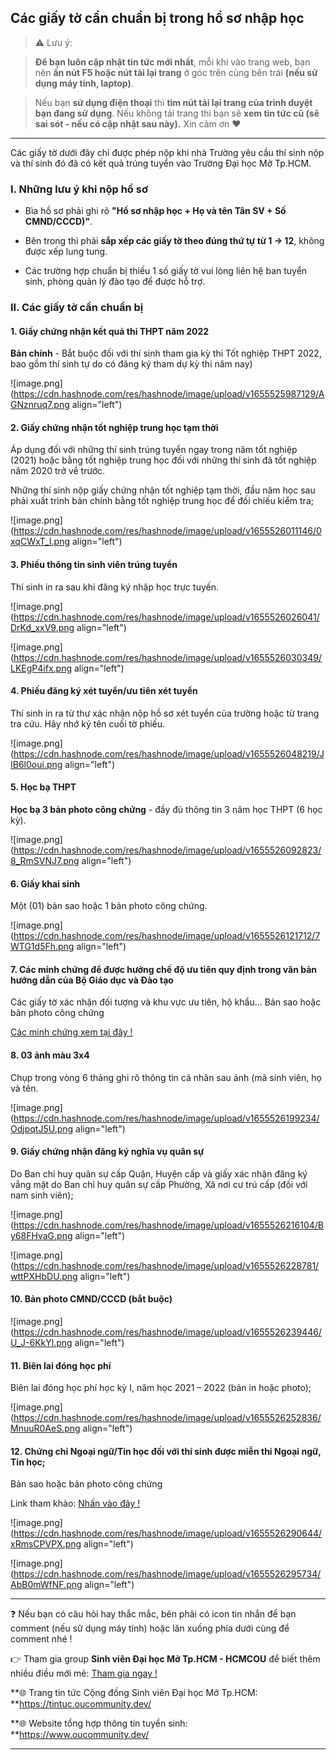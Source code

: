 ## Các giấy tờ cần chuẩn bị trong hồ sơ nhập học

> ⚠ Lưu ý: 

>**Để bạn luôn cập nhật tin tức mới nhất**, mỗi khi vào trang web, bạn nên **ấn nút F5 hoặc nút tải lại trang** ở góc trên cùng bên trái **(nếu sử dụng máy tính, laptop)**. 

>Nếu bạn **sử dụng điện thoại** thì **tìm nút tải lại trang của trình duyệt bạn đang sử dụng**. Nếu không tải trang thì bạn sẽ **xem tin tức cũ (sẽ sai sót - nếu có cập nhật sau này).** Xin cảm ơn ❤

---

Các giấy tờ dưới đây chỉ được phép nộp khi nhà Trường yêu cầu thí sinh nộp và thí sinh đó đã có kết quả trúng tuyển vào Trường Đại học Mở Tp.HCM.

### I. Những lưu ý khi nộp hồ sơ

- Bìa hồ sơ phải ghi rõ **"Hồ sơ nhập học + Họ và tên Tân SV + Số CMND/CCCD)"**.

- Bên trong thì phải **sắp xếp các giấy tờ theo đúng thứ tự từ 1 -> 12**, không được xếp lung tung.

- Các trường hợp chuẩn bị thiếu 1 số giấy tờ vui lòng liên hệ ban tuyển sinh, phòng quản lý đào tạo để được hỗ trợ.

### II. Các giấy tờ cần chuẩn bị

#### 1. Giấy chứng nhận kết quả thi THPT năm 2022 

**Bản chính** - Bắt buộc đối với thí sinh tham gia kỳ thi Tốt nghiệp THPT 2022, bao gồm thí sinh tự do có đăng ký tham dự kỳ thi năm nay)

![image.png](https://cdn.hashnode.com/res/hashnode/image/upload/v1655525987129/AGNznruq7.png align="left")

#### 2. Giấy chứng nhận tốt nghiệp trung học tạm thời

Áp dụng đối với những thí sinh trúng tuyển ngay trong năm tốt nghiệp (2021) hoặc bằng tốt nghiệp trung học đối với những thí sinh đã tốt nghiệp năm 2020 trở về trước. 

Những thí sinh nộp giấy chứng nhận tốt nghiệp tạm thời, đầu năm học sau phải xuất trình bản chính bằng tốt nghiệp trung học để đối chiếu kiểm tra;

![image.png](https://cdn.hashnode.com/res/hashnode/image/upload/v1655526011146/0xqCWxT_I.png align="left")

#### 3. Phiếu thông tin sinh viên trúng tuyển 

Thí sinh in ra sau khi đăng ký nhập học trực tuyến.

![image.png](https://cdn.hashnode.com/res/hashnode/image/upload/v1655526026041/DrKd_xxV9.png align="left")

![image.png](https://cdn.hashnode.com/res/hashnode/image/upload/v1655526030349/LKEgP4ifx.png align="left")

#### 4. Phiếu đăng ký xét tuyển/ưu tiên xét tuyển 

Thí sinh in ra từ thư xác nhận nộp hồ sơ xét tuyển của trường hoặc từ trang tra cứu. Hãy nhớ ký tên cuối tờ phiếu.

![image.png](https://cdn.hashnode.com/res/hashnode/image/upload/v1655526048219/JIB6l0oui.png align="left")

#### 5. Học bạ THPT

**Học bạ 3 bản photo công chứng** - đầy đủ thông tin 3 năm học THPT (6 học kỳ).

![image.png](https://cdn.hashnode.com/res/hashnode/image/upload/v1655526092823/8_RmSVNJ7.png align="left")

#### 6. Giấy khai sinh 

Một (01) bản sao hoặc 1 bản photo công chứng.

![image.png](https://cdn.hashnode.com/res/hashnode/image/upload/v1655526121712/7WTG1d5Fh.png align="left")

#### 7. Các minh chứng để được hưởng chế độ ưu tiên quy định trong văn bản hướng dẫn của Bộ Giáo dục và Đào tạo

Các giấy tờ xác nhận đối tượng và khu vực ưu tiên, hộ khẩu... Bản sao hoặc bản photo công chứng

[Các minh chứng xem tại đây !](http://tuyensinh.ou.edu.vn/hd-chuan-bi-mc-huong-che-do-uu-tien-2021)

#### 8. 03 ảnh màu 3x4 

Chụp trong vòng 6 tháng ghi rõ thông tin cá nhân sau ảnh (mã sinh viên, họ và tên.

![image.png](https://cdn.hashnode.com/res/hashnode/image/upload/v1655526199234/OdjpqtJ5U.png align="left")

#### 9. Giấy chứng nhận đăng ký nghĩa vụ quân sự 

Do Ban chỉ huy quân sự cấp Quận, Huyện cấp và giấy xác nhận đăng ký vắng mặt do Ban chỉ huy quân sự cấp Phường, Xã nơi cư trú cấp (đối với nam sinh viên);

![image.png](https://cdn.hashnode.com/res/hashnode/image/upload/v1655526216104/By68FHvaG.png align="left")

![image.png](https://cdn.hashnode.com/res/hashnode/image/upload/v1655526228781/wttPXHbDU.png align="left")

#### 10. Bản photo CMND/CCCD (bắt buộc)

![image.png](https://cdn.hashnode.com/res/hashnode/image/upload/v1655526239446/U_J-6KkYl.png align="left")

#### 11. Biên lai đóng học phí 

Biên lai đóng học phí học kỳ I, năm học 2021 – 2022 (bản in hoặc photo);

![image.png](https://cdn.hashnode.com/res/hashnode/image/upload/v1655526252836/MnuuR0AeS.png align="left")

#### 12. Chứng chỉ Ngoại ngữ/Tin học đối với thí sinh được miễn thi Ngoại ngữ, Tin học;

Bản sao hoặc bản photo công chứng

Link tham khảo: [Nhấn vào đây !](http://tuyensinh.ou.edu.vn/huong-dan-tan-sv-nop-ho-so-xet-mien-giam-mon-hoc)

![image.png](https://cdn.hashnode.com/res/hashnode/image/upload/v1655526290644/xRmsCPVPX.png align="left")

![image.png](https://cdn.hashnode.com/res/hashnode/image/upload/v1655526295734/AbB0mWfNF.png align="left")

---

❓ Nếu bạn có câu hỏi hay thắc mắc, bên phải có icon tin nhắn để bạn comment (nếu sử dụng máy tính) hoặc lăn xuống phía dưới cùng để comment nhé !

👉 Tham gia group **Sinh viên Đại học Mở Tp.HCM - HCMCOU** để biết thêm nhiều điều mới mẻ: [Tham gia ngay !](https://www.facebook.com/groups/oumembers)

**🌐 Trang tin tức Cộng đồng Sinh viên Đại học Mở Tp.HCM: **https://tintuc.oucommunity.dev/

**🌐 Website tổng hợp thông tin tuyển sinh: **https://www.oucommunity.dev/

---



